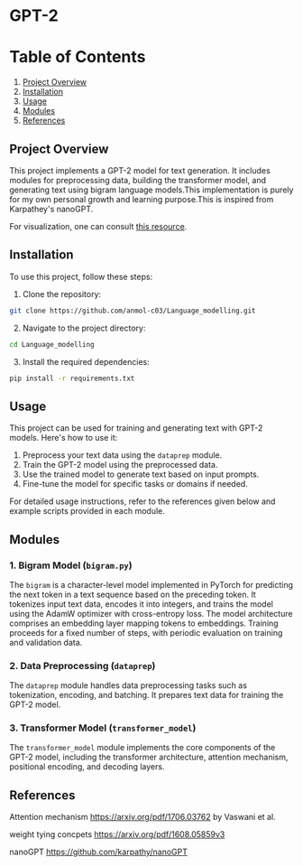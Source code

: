 
# GPT-2
# Table of Contents
1. [Project Overview](#project-overview)
2. [Installation](#installation)
3. [Usage](#Usage)
4. [Modules](#modules)
5. [References](#references)

## Project Overview

This project implements a GPT-2 model for text generation. It includes modules for preprocessing data, building the transformer model, and generating text using bigram language models.This implementation is purely for my own personal growth and learning purpose.This is inspired from Karpathey's nanoGPT.

For visualization, one can consult [this resource](https://bbycroft.net/llm).



## Installation

To use this project, follow these steps:

1. Clone the repository:
```bash
git clone https://github.com/anmol-c03/Language_modelling.git
```

2. Navigate to the project directory:
```bash
cd Language_modelling
```


3. Install the required dependencies:
```bash
pip install -r requirements.txt
```

## Usage

This project can be used for training and generating text with GPT-2 models. Here's how to use it:

1. Preprocess your text data using the `dataprep` module.
2. Train the GPT-2 model using the preprocessed data.
3. Use the trained model to generate text based on input prompts.
4. Fine-tune the model for specific tasks or domains if needed.

For detailed usage instructions, refer to the references given below and example scripts provided in each module.

## Modules

### 1. Bigram Model (`bigram.py`)

The `bigram` is a character-level model implemented in PyTorch for predicting the next token in a text sequence based on the preceding token. It tokenizes input text data, encodes it into integers, and trains the model using the AdamW optimizer with cross-entropy loss. The model architecture comprises an embedding layer mapping tokens to embeddings. Training proceeds for a fixed number of steps, with periodic evaluation on training and validation data. 

### 2. Data Preprocessing (`dataprep`)

The `dataprep` module handles data preprocessing tasks such as tokenization, encoding, and batching. It prepares text data for training the GPT-2 model.

### 3. Transformer Model (`transformer_model`)

The `transformer_model` module implements the core components of the GPT-2 model, including the transformer architecture, attention mechanism, positional encoding, and decoding layers.


## References
Attention mechanism https://arxiv.org/pdf/1706.03762 by Vaswani et al.

weight tying concpets https://arxiv.org/pdf/1608.05859v3

nanoGPT https://github.com/karpathy/nanoGPT


